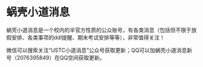 # 蜗壳小道消息

蜗壳小道消息是一个校内的半官方性质的公众账号，有各类消息（包括但不限于放假安排、各类事项的ddl提醒、期末考试安排等等），非常值得关注！

微信可以搜索关注“USTC小道消息”公众号获取更新；QQ可以加蜗壳小道消息新号（2076395849）在QQ空间获取更新。
